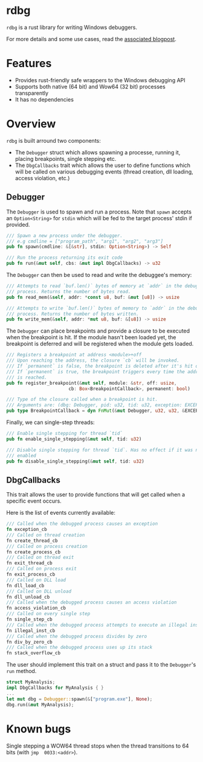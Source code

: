 # rdbg

`rdbg` is a rust library for writing Windows debuggers.

For more details and some use cases, read the 
[associated blogpost](https://richard-ac.github.io/posts/rdbg/).

# Features 

- Provides rust-friendly safe wrappers to the Windows debugging API
- Supports both native (64 bit) and Wow64 (32 bit) processes transparently
- It has no dependencies

# Overview 

`rdbg` is built arround two components: 

- The `Debugger` struct which allows spawning a processe, running it, placing
breakpoints, single stepping etc. 
- The `DbgCallbacks` trait which allows the user to define functions which will
be called on various debugging events (thread creation, dll loading, 
access violation, etc.)

## Debugger

The `Debugger` is used to spawn and run a process. Note that `spawn` accepts
an `Option<String>` for `stdin` which will be fed to the target process' 
stdin if provided.

```rust
/// Spawn a new process under the debugger.
/// e.g cmdline = ["program_path", "arg1", "arg2", "arg3"]
pub fn spawn(cmdline: &[&str], stdin: Option<String>) -> Self

/// Run the process returning its exit code
pub fn run(&mut self, cbs: &mut impl DbgCallbacks) -> u32
```

The `Debugger` can then be used to read and write the debuggee's memory:

```rust
/// Attempts to read `buf.len()` bytes of memory at `addr` in the debugged
/// process. Returns the number of bytes read.
pub fn read_mem(&self, addr: *const u8, buf: &mut [u8]) -> usize

/// Attempts to write `buf.len()` bytes of memory to `addr` in the debugged
/// process. Returns the number of bytes written.
pub fn write_mem(&self, addr: *mut u8, buf: &[u8]) -> usize
```

The `Debugger` can place breakpoints and provide a closure to be 
executed when the breakpoint is hit. If the module hasn't been loaded yet, 
the breakpoint is deferred and will be registered when the module gets loaded.

```rust
/// Registers a breakpoint at address <module>+off
/// Upon reaching the address, the closure `cb` will be invoked. 
/// If `permanent` is false, the breakpoint is deleted after it's hit once
/// If `permanent` is true, the breakpoint triggers every time the address
/// is reached.
pub fn register_breakpoint(&mut self, module: &str, off: usize, 
                       cb: Box<BreakpointCallback>, permanent: bool)

/// Type of the closure called when a breakpoint is hit.
/// Arguments are: (dbg: Debugger, pid: u32, tid: u32, exception: EXCEPTION_RECORD)
pub type BreakpointCallback = dyn FnMut(&mut Debugger, u32, u32, &EXCEPTION_RECORD);
```

Finally, we can single-step threads:

```rust
/// Enable single stepping for thread `tid`
pub fn enable_single_stepping(&mut self, tid: u32)

/// Disable single stepping for thread `tid`. Has no effect if it was not 
/// enabled
pub fn disable_single_stepping(&mut self, tid: u32)
```

## DbgCallbacks

This trait allows the user to provide functions that will get called when a
specific event occurs.

Here is the list of events currently available: 
```rust
/// Called when the debugged process causes an exception
fn exception_cb
/// Called on thread creation
fn create_thread_cb
/// Called on process creation
fn create_process_cb
/// Called on thread exit
fn exit_thread_cb
/// Called on process exit
fn exit_process_cb
/// Called on DLL load
fn dll_load_cb
/// Called on DLL unload
fn dll_unload_cb
/// Called when the debugged process causes an access violation
fn access_violation_cb
/// Called on every single step
fn single_step_cb
/// Called when the debugged process attempts to execute an illegal instruction
fn illegal_inst_cb
/// Called when the debugged process divides by zero
fn div_by_zero_cb
/// Called when the debugged process uses up its stack
fn stack_overflow_cb
```

The user should implement this trait on a struct and pass it to the 
`Debugger`'s `run` method.

```rust
struct MyAnalysis;
impl DbgCallbacks for MyAnalysis { }
...
let mut dbg = Debugger::spawn(&["program.exe"], None);
dbg.run(&mut MyAnalysis);
```

# Known bugs

Single stepping a WOW64 thread stops when the thread transitions to 64 bits 
(with `jmp  0033:<addr>`).
